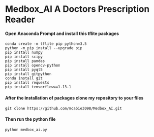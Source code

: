 # Medbox_AI A Doctors Prescription Reader

#### Open Anaconda Prompt and install this tflite packages 
```
conda create -n tflite pip python=3.5
python -m pip install --upgrade pip
pip install numpy
pip install scipy
pip install pandas
pip install opencv-python
pip install pyqt5
pip install gitpython
conda install git
pip install requests
pip install tensorflow==1.13.1
```
#### After the installation of packages clone my repository to your files
```
git clone https://github.com/mcabie3098/Medbox_AI.git
```
#### Then run the python file
```
python medbox_ai.py
```
